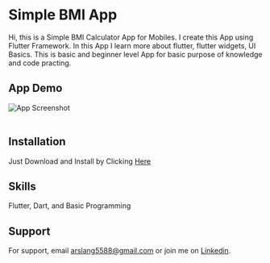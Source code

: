 
# Simple BMI App

Hi, this is a Simple BMI Calculator App for Mobiles. I create this App using Flutter Framework. In this App I learn more about flutter, flutter widgets, UI Basics. This is basic and beginner level App for basic purpose of knowledge and code practing.


## App Demo

![App Screenshot](https://github.com/arslanaslam5588/bmi_simple_app/blob/master/assets/Demo_App.gif) <br><br>



## Installation

Just Download and Install by Clicking <a href = "https://github.com/arslanaslam5588/bmi_simple_app/raw/refs/heads/master/assets/App.apk" >Here</a>

## Skills
Flutter, Dart, and Basic Programming

## Support

For support, email arslang5588@gmail.com or join me on <a href = "https://www.linkedin.com/in/arslanaslam77/" >Linkedin</a>.

